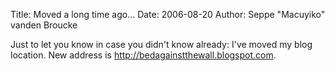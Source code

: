 Title: Moved a long time ago...
Date: 2006-08-20
Author: Seppe "Macuyiko" vanden Broucke

Just to let you know in case you didn't know already: I've moved my blog location. New address is <http://bedagainstthewall.blogspot.com>. 
